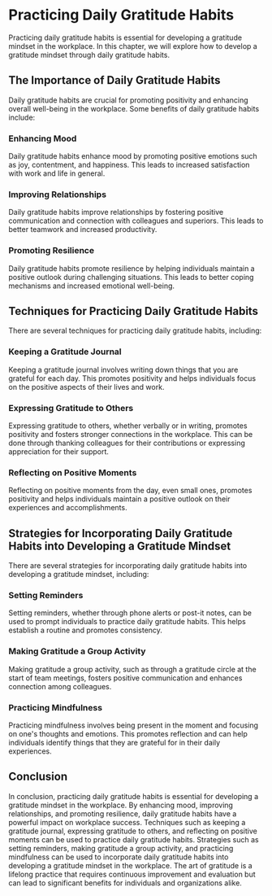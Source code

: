 Practicing Daily Gratitude Habits
============================================================================

Practicing daily gratitude habits is essential for developing a gratitude mindset in the workplace. In this chapter, we will explore how to develop a gratitude mindset through daily gratitude habits.

The Importance of Daily Gratitude Habits
----------------------------------------

Daily gratitude habits are crucial for promoting positivity and enhancing overall well-being in the workplace. Some benefits of daily gratitude habits include:

### Enhancing Mood

Daily gratitude habits enhance mood by promoting positive emotions such as joy, contentment, and happiness. This leads to increased satisfaction with work and life in general.

### Improving Relationships

Daily gratitude habits improve relationships by fostering positive communication and connection with colleagues and superiors. This leads to better teamwork and increased productivity.

### Promoting Resilience

Daily gratitude habits promote resilience by helping individuals maintain a positive outlook during challenging situations. This leads to better coping mechanisms and increased emotional well-being.

Techniques for Practicing Daily Gratitude Habits
------------------------------------------------

There are several techniques for practicing daily gratitude habits, including:

### Keeping a Gratitude Journal

Keeping a gratitude journal involves writing down things that you are grateful for each day. This promotes positivity and helps individuals focus on the positive aspects of their lives and work.

### Expressing Gratitude to Others

Expressing gratitude to others, whether verbally or in writing, promotes positivity and fosters stronger connections in the workplace. This can be done through thanking colleagues for their contributions or expressing appreciation for their support.

### Reflecting on Positive Moments

Reflecting on positive moments from the day, even small ones, promotes positivity and helps individuals maintain a positive outlook on their experiences and accomplishments.

Strategies for Incorporating Daily Gratitude Habits into Developing a Gratitude Mindset
---------------------------------------------------------------------------------------

There are several strategies for incorporating daily gratitude habits into developing a gratitude mindset, including:

### Setting Reminders

Setting reminders, whether through phone alerts or post-it notes, can be used to prompt individuals to practice daily gratitude habits. This helps establish a routine and promotes consistency.

### Making Gratitude a Group Activity

Making gratitude a group activity, such as through a gratitude circle at the start of team meetings, fosters positive communication and enhances connection among colleagues.

### Practicing Mindfulness

Practicing mindfulness involves being present in the moment and focusing on one's thoughts and emotions. This promotes reflection and can help individuals identify things that they are grateful for in their daily experiences.

Conclusion
----------

In conclusion, practicing daily gratitude habits is essential for developing a gratitude mindset in the workplace. By enhancing mood, improving relationships, and promoting resilience, daily gratitude habits have a powerful impact on workplace success. Techniques such as keeping a gratitude journal, expressing gratitude to others, and reflecting on positive moments can be used to practice daily gratitude habits. Strategies such as setting reminders, making gratitude a group activity, and practicing mindfulness can be used to incorporate daily gratitude habits into developing a gratitude mindset in the workplace. The art of gratitude is a lifelong practice that requires continuous improvement and evaluation but can lead to significant benefits for individuals and organizations alike.
